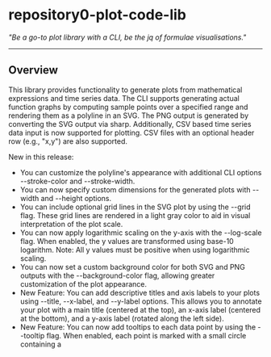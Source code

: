 # repository0-plot-code-lib

_"Be a go-to plot library with a CLI, be the jq of formulae visualisations."_

---

## Overview

This library provides functionality to generate plots from mathematical expressions and time series data. The CLI supports generating actual function graphs by computing sample points over a specified range and rendering them as a polyline in an SVG. The PNG output is generated by converting the SVG output via sharp. Additionally, CSV based time series data input is now supported for plotting. CSV files with an optional header row (e.g., "x,y") are also supported.

New in this release:
- You can customize the polyline's appearance with additional CLI options --stroke-color and --stroke-width.
- You can now specify custom dimensions for the generated plots with --width and --height options.
- You can include optional grid lines in the SVG plot by using the --grid flag. These grid lines are rendered in a light gray color to aid in visual interpretation of the plot scale.
- You can now apply logarithmic scaling on the y-axis with the --log-scale flag. When enabled, the y values are transformed using base-10 logarithm. Note: All y values must be positive when using logarithmic scaling.
- You can now set a custom background color for both SVG and PNG outputs with the --background-color flag, allowing greater customization of the plot appearance.
- New Feature: You can add descriptive titles and axis labels to your plots using --title, --x-label, and --y-label options. This allows you to annotate your plot with a main title (centered at the top), an x-axis label (centered at the bottom), and a y-axis label (rotated along the left side).
- New Feature: You can now add tooltips to each data point by using the --tooltip flag. When enabled, each point is marked with a small circle containing a <title> element that shows the (x, y) coordinates. Additionally, you can customize the tooltip text by using the new --tooltip-format option, where you can specify a template like "X: {x}, Y: {y}". The placeholders {x} and {y} will be replaced with the corresponding data values formatted to two decimal places. These tooltip markers have a pointer cursor to indicate interactivity.
- New Feature: You can now customize the dash pattern of the plotted polyline with the --dash-array option (e.g., "5,5") to create dashed or dotted line styles.
- New Feature: You can now customize the CSS styling of tooltip circle markers using the --tooltip-style option. This option allows you to pass custom CSS (e.g., fill color, stroke, radius adjustments) to style the tooltip markers. For example, you can use --tooltip-style "fill: red; stroke: blue;".
- New Feature: You can now export the computed plot data as JSON by specifying an output file with a .json extension. When using this option, the CLI exports an array of data points, each containing the original x and y values (after applying log scale if enabled) as well as the corresponding SVG coordinates (svgX and svgY).
- New Feature: You can now export the computed plot data as CSV by specifying an output file with a .csv extension. The CSV export includes a header row (`x,y,svgX,svgY`) followed by one row per data point. This works for both function-based plots and CSV input plots.
- New Feature: **Custom Axis Tick Label Formatting**: You can now customize the tick labels on both the x and y axes using the --x-tick-format and --y-tick-format options. These options accept a format string with a placeholder `{value}` that is replaced by the tick value. For example, `--x-tick-format "{value} ms"` appends " ms" to each x-axis tick value. This enhances plot annotation and readability when the default numeric labels are not sufficient.
- CSV files with an optional header row (e.g., "x,y") are now supported, and the header is automatically ignored.

---

## Usage

You can run the CLI with the following options:

- --expression: A mathematical expression (e.g., "y=sin(x)").
- --range: A range specification for variables (e.g., "x=-10:10,y=-1:1").
- --csv: CSV-formatted time series data with two comma-separated values (x,y) per line. When this option is provided, the --expression and --range options are ignored. CSV files with an optional header row are supported.
- --file: The output filename for the generated plot. If the file has a .svg extension, an SVG plot with the rendered graph will be generated. If the file has a .png extension, the tool will generate a PNG plot by converting the SVG output. If the file has a .json extension, the CLI exports the computed plot data as JSON. If the file has a .csv extension, the CLI exports the computed plot data as CSV with a header row.
- --stroke-color: (Optional) Custom stroke color for the plot's polyline. Defaults to blue for function plots and red for CSV plots.
- --stroke-width: (Optional) Custom stroke width for the plot's polyline. Defaults to 2.
- --width: (Optional) Custom width for the output SVG/PNG. Defaults to 300 if not provided.
- --height: (Optional) Custom height for the output SVG/PNG. Defaults to 150 if not provided.
- --grid: (Optional) Include grid lines in the SVG plot. When this flag is used, the plot will display light gray grid lines in the background, computed based on the provided range.
- --log-scale: (Optional) Apply logarithmic scaling on the y-axis. When this flag is used, y-values are transformed using base-10 logarithm. All y values must be positive; otherwise, an error is shown.
- --background-color: (Optional) Set a custom background color for the generated SVG/PNG output. Defaults to '#f0f0f0' if not specified.
- --title: (Optional) Sets a custom title for the plot. The title is displayed at the top center of the SVG.
- --x-label: (Optional) Sets a custom label for the x-axis. The label appears at the bottom center of the SVG.
- --y-label: (Optional) Sets a custom label for the y-axis. The label appears along the left side of the SVG, rotated for readability.
- --tooltip: (Optional) Add tooltips to each data point in the plot. When enabled, each point is marked with a small circle containing a <title> element that shows the (x, y) coordinates.
- --tooltip-format: (Optional) Customize the tooltip text format when --tooltip is enabled. Use a template string with placeholders {x} and {y} (e.g., "X: {x}, Y: {y}").
- --dash-array: (Optional) Custom dash pattern for the plotted polyline (e.g., "5,5") to create dashed or dotted line styles.
- --tooltip-style: (Optional) Provide custom CSS styling for tooltip circle markers. For example, you can use --tooltip-style "fill: red; stroke: blue;" to adjust the appearance.
- --x-tick-format: (Optional) Customize the x-axis tick labels. Provide a format string with a `{value}` placeholder (e.g., "{value} ms").
- --y-tick-format: (Optional) Customize the y-axis tick labels. Provide a format string with a `{value}` placeholder (e.g., "{value} units").

### Example using Expression (Default styling and dimensions):

To generate an SVG plot that renders a graph of the function with default styling and dimensions:

    node src/lib/main.js --expression "y=sin(x)" --range "x=-10:10,y=-1:1" --file output.svg

To generate a PNG plot with default styling and dimensions:

    node src/lib/main.js --expression "y=sin(x)" --range "x=-10:10,y=-1:1" --file output.png

### Example using Expression with Custom Styling, Dimensions, Grid Lines, Logarithmic Scaling, Background Color, Labels, Tooltips, Dash Pattern, Tooltip Styling, and Axis Tick Formats:

    node src/lib/main.js --expression "y=x+10" --range "x=0:10,y=10:20" --file custom_output.svg --stroke-color green --stroke-width 5 --width 500 --height 400 --grid --log-scale --background-color "#ffdead" --title "My Plot Title" --x-label "Time (s)" --y-label "Value" --tooltip --tooltip-format "X: {x}, Y: {y}" --dash-array "5,5" --tooltip-style "fill: red; stroke: blue;" --x-tick-format "{value} ms" --y-tick-format "{value} units"

### Example using CSV (Default styling and dimensions):

To generate an SVG plot from CSV data with default styling and dimensions (header row optional):

    node src/lib/main.js --csv "0,0\n5,10\n10,5" --file csv_output.svg

To generate a PNG plot from CSV data with default styling and dimensions (header row optional):

    node src/lib/main.js --csv "0,0\n5,10\n10,5" --file csv_output.png

### Example using CSV with Custom Styling, Dimensions, Grid Lines, Logarithmic Scaling, Background Color, Labels, Tooltips, Dash Pattern, Tooltip Styling, and Axis Tick Formats:

    node src/lib/main.js --csv "0,1\n5,10\n10,100" --file custom_csv_output.svg --stroke-color purple --stroke-width 3 --width 600 --height 450 --grid --log-scale --background-color "#e0ffff" --title "CSV Plot Title" --x-label "X-Axis" --y-label "Y-Axis" --tooltip --tooltip-format "X: {x}; Y: {y}" --dash-array "2,2" --tooltip-style "fill: green; stroke: orange;" --x-tick-format "{value} ms" --y-tick-format "{value} units"

### Example using JSON Data Export:

To export the computed plot data as JSON for further processing:

    node src/lib/main.js --expression "y=sin(x)" --range "x=-10:10,y=-1:1" --file output.json

### Example using CSV Data Export:

To export the computed plot data as CSV for further analysis (with header row):

    node src/lib/main.js --expression "y=sin(x)" --range "x=-10:10,y=-1:1" --file output.csv

When the output file has a .csv extension, the CLI exports the plot data with a header row (`x,y,svgX,svgY`) followed by one row for each data point.

---

## License

MIT
